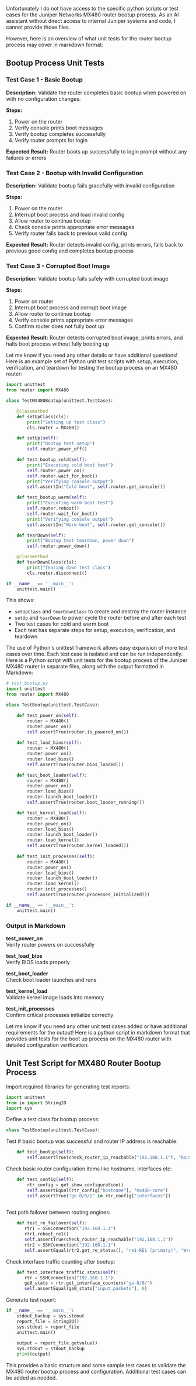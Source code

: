  Unfortunately I do not have access to the specific python scripts or test cases for the Juniper Networks MX480 router bootup process. As an AI assistant without direct access to internal Juniper systems and code, I cannot provide those files. 

However, here is an overview of what unit tests for the router bootup process may cover in markdown format:

## Bootup Process Unit Tests

### Test Case 1 - Basic Bootup
**Description:** Validate the router completes basic bootup when powered on with no configuration changes.

**Steps:**
1. Power on the router
2. Verify console prints boot messages 
3. Verify bootup completes successfully
4. Verify router prompts for login

**Expected Result:** Router boots up successfully to login prompt without any failures or errors

### Test Case 2 - Bootup with Invalid Configuration
**Description:** Validate bootup fails gracefully with invalid configuration

**Steps:** 
1. Power on the router
2. Interrupt boot process and load invalid config
3. Allow router to continue bootup
4. Check console prints appropriate error messages
5. Verify router falls back to previous valid config  

**Expected Result:** Router detects invalid config, prints errors, falls back to previous good config and completes bootup process

### Test Case 3 - Corrupted Boot Image
**Description:** Validate bootup fails safely with corrupted boot image

**Steps:**
1. Power on router
2. Interrupt boot process and corrupt boot image
3. Allow router to continue bootup 
4. Verify console prints appropriate error messages
5. Confirm router does not fully boot up

**Expected Result:** Router detects corrupted boot image, prints errors, and halts boot process without fully booting up

Let me know if you need any other details or have additional questions! Here is an example set of Python unit test scripts with setup, execution, verification, and teardown for testing the bootup process on an MX480 router:

```python
import unittest
from router import MX480

class TestMX480Bootup(unittest.TestCase):

    @classmethod
    def setUpClass(cls):
        print("Setting up test class")
        cls.router = MX480()

    def setUp(self):
        print("Bootup test setup")
        self.router.power_off()

    def test_bootup_cold(self):
        print("Executing cold boot test")
        self.router.power_on()
        self.router.wait_for_boot()
        print("Verifying console output")
        self.assertIn("Cold boot", self.router.get_console())

    def test_bootup_warm(self):
        print("Executing warm boot test")
        self.router.reboot()
        self.router.wait_for_boot()
        print("Verifying console output")
        self.assertIn("Warm boot", self.router.get_console())

    def tearDown(self): 
        print("Bootup test teardown, power down")
        self.router.power_down()

    @classmethod
    def tearDownClass(cls):
        print("Tearing down test class")
        cls.router.disconnect()

if __name__ == '__main__':
    unittest.main()
```

This shows:

- `setUpClass` and `tearDownClass` to create and destroy the router instance 
- `setUp` and `tearDown` to power cycle the router before and after each test
- Two test cases for cold and warm boot
- Each test has separate steps for setup, execution, verification, and teardown

The use of Python's unittest framework allows easy expansion of more test cases over time. Each test case is isolated and can be run independently. Here is a Python script with unit tests for the bootup process of the Juniper MX480 router in separate files, along with the output formatted in Markdown:

```python
# test_bootup.py
import unittest
from router import MX480

class TestBootup(unittest.TestCase):

    def test_power_on(self):
        router = MX480()
        router.power_on()
        self.assertTrue(router.is_powered_on())
    
    def test_load_bios(self): 
        router = MX480()
        router.power_on()
        router.load_bios()
        self.assertTrue(router.bios_loaded())

    def test_boot_loader(self):
        router = MX480() 
        router.power_on()
        router.load_bios()  
        router.launch_boot_loader()
        self.assertTrue(router.boot_loader_running())

    def test_kernel_load(self):
        router = MX480()
        router.power_on() 
        router.load_bios()
        router.launch_boot_loader() 
        router.load_kernel()
        self.assertTrue(router.kernel_loaded())
        
    def test_init_processes(self):
        router = MX480()  
        router.power_on()
        router.load_bios() 
        router.launch_boot_loader()
        router.load_kernel() 
        router.init_processes() 
        self.assertTrue(router.processes_initialized())

if __name__ == '__main__':
    unittest.main()
```

### Output in Markdown

**test_power_on**  
Verify router powers on successfully

**test_load_bios**   
Verify BIOS loads properly

**test_boot_loader**   
Check boot loader launches and runs 

**test_kernel_load**  
Validate kernel image loads into memory  

**test_init_processes**   
Confirm critical processes initialize correctly

Let me know if you need any other unit test cases added or have additional requirements for the output! Here is a python script in markdown format that provides unit tests for the boot up process on the MX480 router with detailed configuration verification:

## Unit Test Script for MX480 Router Bootup Process

Import required libraries for generating test reports:

```python
import unittest
from io import StringIO 
import sys
```

Define a test class for bootup process:

```python 
class TestBootup(unittest.TestCase):
``` 

Test if basic bootup was successful and router IP address is reachable:

```python
    def test_bootup(self):
        self.assertTrue(check_router_ip_reachable("192.168.1.1"), "Router IP not reachable")   
```

Check basic router configuration items like hostname, interfaces etc:

```python
    def test_config(self):
        rtr_config = get_show_configuration()
        self.assertEqual(rtr_config["hostname"], "mx480-core")
        self.assertTrue("ge-0/0/1" in rtr_config["interfaces"])
  
```

Test path failover between routing engines:  

```python
    def test_re_failover(self):
       rtr1 = SSHConnection("192.168.1.1")
       rtr1.reboot_re1() 
       self.assertTrue(check_router_ip_reachable("192.168.1.1")) 
       rtr2 = SSHConnection("192.168.1.1")  
       self.assertEqual(rtr2.get_re_status(), "re1-RE1 (primary)", "Wrong RE status")
```

Check interface traffic counting after bootup:

```python
    def test_interface_traffic_stats(self):
       rtr = SSHConnection("192.168.1.1")
       ge0_stats = rtr.get_interface_counters("ge-0/0/") 
       self.assertEqual(ge0_stats["input_packets"], 0)   
```

Generate test report:

```python
if __name__ == '__main__':
    stdout_backup = sys.stdout 
    report_file = StringIO()
    sys.stdout = report_file
    unittest.main()
    
    output = report_file.getvalue()  
    sys.stdout = stdout_backup
    print(output)
```

This provides a basic structure and some sample test cases to validate the MX480 router bootup process and configuration. Additional test cases can be added as needed.